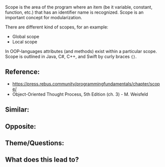 Scope is the area of the program where an item (be it variable, constant, function, etc.) that has an identifier name is recognized. Scope is an important concept for modularization.

There are different kind of scopes, for an example:

- Global scope
- Local scope

In OOP-languages attributes (and methods) exist within a particular scope. Scope is outlined in Java, C#, C++, and Swift by curly braces `{}`. 

## Reference:
- https://press.rebus.community/programmingfundamentals/chapter/scope/ 
- Object-Oriented Thought Process, 5th Edition (ch. 3) - M. Weisfeld 

## Similar:

## Opposite:

## Theme/Questions:

## What does this lead to?